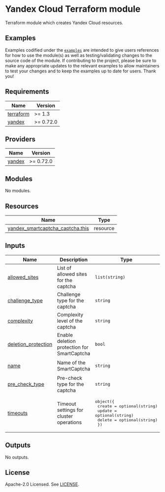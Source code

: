 # Yandex Cloud <RESOURCE> Terraform module

Terraform module which creates Yandex Cloud <RESOURCE> resources.

## Examples

Examples codified under
the [`examples`](https://github.com/terraform-yacloud-modules/terraform-yandex-module-template/tree/main/examples) are intended
to give users references for how to use the module(s) as well as testing/validating changes to the source code of the
module. If contributing to the project, please be sure to make any appropriate updates to the relevant examples to allow
maintainers to test your changes and to keep the examples up to date for users. Thank you!

<!-- BEGIN_TF_DOCS -->
## Requirements

| Name | Version |
|------|---------|
| <a name="requirement_terraform"></a> [terraform](#requirement\_terraform) | >= 1.3 |
| <a name="requirement_yandex"></a> [yandex](#requirement\_yandex) | >= 0.72.0 |

## Providers

| Name | Version |
|------|---------|
| <a name="provider_yandex"></a> [yandex](#provider\_yandex) | >= 0.72.0 |

## Modules

No modules.

## Resources

| Name | Type |
|------|------|
| [yandex_smartcaptcha_captcha.this](https://registry.terraform.io/providers/yandex-cloud/yandex/latest/docs/resources/smartcaptcha_captcha) | resource |

## Inputs

| Name | Description | Type | Default | Required |
|------|-------------|------|---------|:--------:|
| <a name="input_allowed_sites"></a> [allowed\_sites](#input\_allowed\_sites) | List of allowed sites for the captcha | `list(string)` | `[]` | no |
| <a name="input_challenge_type"></a> [challenge\_type](#input\_challenge\_type) | Challenge type for the captcha | `string` | `"IMAGE_TEXT"` | no |
| <a name="input_complexity"></a> [complexity](#input\_complexity) | Complexity level of the captcha | `string` | `"HARD"` | no |
| <a name="input_deletion_protection"></a> [deletion\_protection](#input\_deletion\_protection) | Enable deletion protection for SmartCaptcha | `bool` | `true` | no |
| <a name="input_name"></a> [name](#input\_name) | Name of the SmartCaptcha | `string` | `"demo-captcha-simple"` | no |
| <a name="input_pre_check_type"></a> [pre\_check\_type](#input\_pre\_check\_type) | Pre-check type for the captcha | `string` | `"SLIDER"` | no |
| <a name="input_timeouts"></a> [timeouts](#input\_timeouts) | Timeout settings for cluster operations | <pre>object({<br/>    create = optional(string)<br/>    update = optional(string)<br/>    delete = optional(string)<br/>  })</pre> | `null` | no |

## Outputs

No outputs.
<!-- END_TF_DOCS -->

## License

Apache-2.0 Licensed.
See [LICENSE](https://github.com/terraform-yacloud-modules/terraform-yandex-module-template/blob/main/LICENSE).

